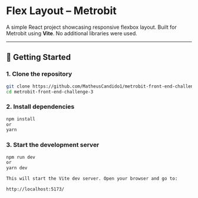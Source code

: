 # Flex Layout – Metrobit

A simple React project showcasing responsive flexbox layout.
Built for Metrobit using **Vite**. No additional libraries were used.

---

## 🚀 Getting Started

### 1. Clone the repository
```bash
git clone https://github.com/MatheusCandido1/metrobit-front-end-challenge-3.git
cd metrobit-front-end-challenge-3
```


### 2. Install dependencies
```bash
npm install
or
yarn
```

### 3. Start the development server
```bash
npm run dev
or
yarn dev

This will start the Vite dev server. Open your browser and go to:

http://localhost:5173/
```
